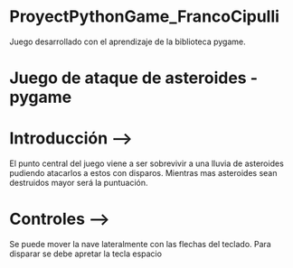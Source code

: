 # ProyectPythonGame_FrancoCipulli
Juego desarrollado con el aprendizaje de la biblioteca pygame. 
# Juego de ataque de asteroides - pygame 

# Introducción -->
El punto central del juego viene a ser sobrevivir a una lluvia de asteroides pudiendo atacarlos a estos con disparos. Mientras mas asteroides sean destruidos mayor será la puntuación.

# Controles -->
Se puede mover la nave lateralmente con las flechas del teclado. Para disparar se debe apretar la tecla espacio
